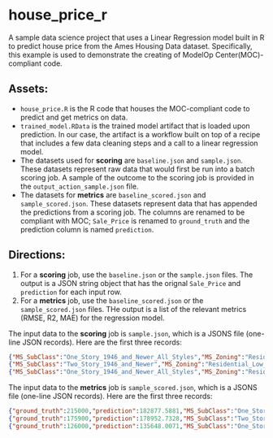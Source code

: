 # house_price_r
A sample data science project that uses a Linear Regression model built in R to predict house price from the Ames Housing Data dataset. Specifically, this example is used to demonstrate the creating of ModelOp Center(MOC)-compliant code.

## Assets:
- `house_price.R` is the R code that houses the MOC-compliant code to predict and get metrics on data.
- `trained_model.RData` is the trained model artifact that is loaded upon prediction. In our case, the artifact is a workflow built on top of a recipe that includes a few data cleaning steps and a call to a linear regression model.
- The datasets used for **scoring** are `baseline.json` and `sample.json`. These datasets represent raw data that would first be run into a batch scoring job. A sample of the outcome to the scoring job is provided in the `output_action_sample.json` file.
- The datasets for **metrics** are `baseline_scored.json` and `sample_scored.json`. These datasets represent data that has appended the predictions from a scoring job. The columns are renamed to be compliant with MOC; `Sale_Price` is renamed to `ground_truth` and the prediction column is named `prediction`.

## Directions:
1. For a **scoring** job, use the `baseline.json` or the `sample.json` files. The output is a JSON string object that has the orignal `Sale_Price` and `prediction` for each input row.
2. For a **metrics** job, use the `baseline_scored.json` or the `sample_scored.json` files. THe output is a list of the relevant metrics (RMSE, R2, MAE) for the regression model.

The input data to the **scoring** job is `sample.json`, which is a JSONS file (one-line JSON records). Here are the first three records:
```json
{"MS_SubClass":"One_Story_1946_and_Newer_All_Styles","MS_Zoning":"Residential_Low_Density","Lot_Frontage":141,"Lot_Area":31770,"Street":"Pave","Alley":"No_Alley_Access","Lot_Shape":"Slightly_Irregular","Land_Contour":"Lvl","Utilities":"AllPub","Lot_Config":"Corner","Land_Slope":"Gtl","Neighborhood":"North_Ames","Condition_1":"Norm","Condition_2":"Norm","Bldg_Type":"OneFam","House_Style":"One_Story","Overall_Cond":"Average","Year_Built":1960,"Year_Remod_Add":1960,"Roof_Style":"Hip","Roof_Matl":"CompShg","Exterior_1st":"BrkFace","Exterior_2nd":"Plywood","Mas_Vnr_Type":"Stone","Mas_Vnr_Area":112,"Exter_Cond":"Typical","Foundation":"CBlock","Bsmt_Cond":"Good","Bsmt_Exposure":"Gd","BsmtFin_Type_1":"BLQ","BsmtFin_SF_1":2,"BsmtFin_Type_2":"Unf","BsmtFin_SF_2":0,"Bsmt_Unf_SF":441,"Total_Bsmt_SF":1080,"Heating":"GasA","Heating_QC":"Fair","Central_Air":"Y","Electrical":"SBrkr","First_Flr_SF":1656,"Second_Flr_SF":0,"Gr_Liv_Area":1656,"Bsmt_Full_Bath":1,"Bsmt_Half_Bath":0,"Full_Bath":1,"Half_Bath":0,"Bedroom_AbvGr":3,"Kitchen_AbvGr":1,"TotRms_AbvGrd":7,"Functional":"Typ","Fireplaces":2,"Garage_Type":"Attchd","Garage_Finish":"Fin","Garage_Cars":2,"Garage_Area":528,"Garage_Cond":"Typical","Paved_Drive":"Partial_Pavement","Wood_Deck_SF":210,"Open_Porch_SF":62,"Enclosed_Porch":0,"Three_season_porch":0,"Screen_Porch":0,"Pool_Area":0,"Pool_QC":"No_Pool","Fence":"No_Fence","Misc_Feature":"None","Misc_Val":0,"Mo_Sold":5,"Year_Sold":2010,"Sale_Type":"WD ","Sale_Condition":"Normal","Sale_Price":215000,"Longitude":-93.6198,"Latitude":42.054}
{"MS_SubClass":"Two_Story_1946_and_Newer","MS_Zoning":"Residential_Low_Density","Lot_Frontage":75,"Lot_Area":10000,"Street":"Pave","Alley":"No_Alley_Access","Lot_Shape":"Slightly_Irregular","Land_Contour":"Lvl","Utilities":"AllPub","Lot_Config":"Corner","Land_Slope":"Gtl","Neighborhood":"Gilbert","Condition_1":"Norm","Condition_2":"Norm","Bldg_Type":"OneFam","House_Style":"Two_Story","Overall_Cond":"Average","Year_Built":1993,"Year_Remod_Add":1994,"Roof_Style":"Gable","Roof_Matl":"CompShg","Exterior_1st":"HdBoard","Exterior_2nd":"HdBoard","Mas_Vnr_Type":"None","Mas_Vnr_Area":0,"Exter_Cond":"Typical","Foundation":"PConc","Bsmt_Cond":"Typical","Bsmt_Exposure":"No","BsmtFin_Type_1":"Unf","BsmtFin_SF_1":7,"BsmtFin_Type_2":"Unf","BsmtFin_SF_2":0,"Bsmt_Unf_SF":763,"Total_Bsmt_SF":763,"Heating":"GasA","Heating_QC":"Good","Central_Air":"Y","Electrical":"SBrkr","First_Flr_SF":763,"Second_Flr_SF":892,"Gr_Liv_Area":1655,"Bsmt_Full_Bath":0,"Bsmt_Half_Bath":0,"Full_Bath":2,"Half_Bath":1,"Bedroom_AbvGr":3,"Kitchen_AbvGr":1,"TotRms_AbvGrd":7,"Functional":"Typ","Fireplaces":1,"Garage_Type":"Attchd","Garage_Finish":"Fin","Garage_Cars":2,"Garage_Area":440,"Garage_Cond":"Typical","Paved_Drive":"Paved","Wood_Deck_SF":157,"Open_Porch_SF":84,"Enclosed_Porch":0,"Three_season_porch":0,"Screen_Porch":0,"Pool_Area":0,"Pool_QC":"No_Pool","Fence":"No_Fence","Misc_Feature":"None","Misc_Val":0,"Mo_Sold":4,"Year_Sold":2010,"Sale_Type":"WD ","Sale_Condition":"Normal","Sale_Price":175900,"Longitude":-93.6369,"Latitude":42.0585}
{"MS_SubClass":"One_Story_1946_and_Newer_All_Styles","MS_Zoning":"Residential_Low_Density","Lot_Frontage":70,"Lot_Area":8400,"Street":"Pave","Alley":"No_Alley_Access","Lot_Shape":"Regular","Land_Contour":"Lvl","Utilities":"AllPub","Lot_Config":"Corner","Land_Slope":"Gtl","Neighborhood":"North_Ames","Condition_1":"Norm","Condition_2":"Norm","Bldg_Type":"OneFam","House_Style":"One_Story","Overall_Cond":"Average","Year_Built":1970,"Year_Remod_Add":1970,"Roof_Style":"Gable","Roof_Matl":"CompShg","Exterior_1st":"Plywood","Exterior_2nd":"Plywood","Mas_Vnr_Type":"None","Mas_Vnr_Area":0,"Exter_Cond":"Typical","Foundation":"CBlock","Bsmt_Cond":"Typical","Bsmt_Exposure":"No","BsmtFin_Type_1":"ALQ","BsmtFin_SF_1":1,"BsmtFin_Type_2":"Rec","BsmtFin_SF_2":78,"Bsmt_Unf_SF":0,"Total_Bsmt_SF":882,"Heating":"GasA","Heating_QC":"Typical","Central_Air":"Y","Electrical":"SBrkr","First_Flr_SF":882,"Second_Flr_SF":0,"Gr_Liv_Area":882,"Bsmt_Full_Bath":1,"Bsmt_Half_Bath":0,"Full_Bath":1,"Half_Bath":0,"Bedroom_AbvGr":2,"Kitchen_AbvGr":1,"TotRms_AbvGrd":4,"Functional":"Typ","Fireplaces":0,"Garage_Type":"Attchd","Garage_Finish":"Fin","Garage_Cars":2,"Garage_Area":525,"Garage_Cond":"Typical","Paved_Drive":"Paved","Wood_Deck_SF":240,"Open_Porch_SF":0,"Enclosed_Porch":0,"Three_season_porch":0,"Screen_Porch":0,"Pool_Area":0,"Pool_QC":"No_Pool","Fence":"Minimum_Privacy","Misc_Feature":"None","Misc_Val":0,"Mo_Sold":4,"Year_Sold":2010,"Sale_Type":"WD ","Sale_Condition":"Normal","Sale_Price":126000,"Longitude":-93.6271,"Latitude":42.0534}
```

The input data to the **metrics** job is `sample_scored.json`, which is a JSONS file (one-line JSON records). Here are the first three records:
```json
{"ground_truth":215000,"prediction":182877.5881,"MS_SubClass":"One_Story_1946_and_Newer_All_Styles","MS_Zoning":"Residential_Low_Density","Lot_Frontage":141,"Lot_Area":31770,"Street":"Pave","Alley":"No_Alley_Access","Lot_Shape":"Slightly_Irregular","Land_Contour":"Lvl","Utilities":"AllPub","Lot_Config":"Corner","Land_Slope":"Gtl","Neighborhood":"North_Ames","Condition_1":"Norm","Condition_2":"Norm","Bldg_Type":"OneFam","House_Style":"One_Story","Overall_Cond":"Average","Year_Built":1960,"Year_Remod_Add":1960,"Roof_Style":"Hip","Roof_Matl":"CompShg","Exterior_1st":"BrkFace","Exterior_2nd":"Plywood","Mas_Vnr_Type":"Stone","Mas_Vnr_Area":112,"Exter_Cond":"Typical","Foundation":"CBlock","Bsmt_Cond":"Good","Bsmt_Exposure":"Gd","BsmtFin_Type_1":"BLQ","BsmtFin_SF_1":2,"BsmtFin_Type_2":"Unf","BsmtFin_SF_2":0,"Bsmt_Unf_SF":441,"Total_Bsmt_SF":1080,"Heating":"GasA","Heating_QC":"Fair","Central_Air":"Y","Electrical":"SBrkr","First_Flr_SF":1656,"Second_Flr_SF":0,"Gr_Liv_Area":1656,"Bsmt_Full_Bath":1,"Bsmt_Half_Bath":0,"Full_Bath":1,"Half_Bath":0,"Bedroom_AbvGr":3,"Kitchen_AbvGr":1,"TotRms_AbvGrd":7,"Functional":"Typ","Fireplaces":2,"Garage_Type":"Attchd","Garage_Finish":"Fin","Garage_Cars":2,"Garage_Area":528,"Garage_Cond":"Typical","Paved_Drive":"Partial_Pavement","Wood_Deck_SF":210,"Open_Porch_SF":62,"Enclosed_Porch":0,"Three_season_porch":0,"Screen_Porch":0,"Pool_Area":0,"Pool_QC":"No_Pool","Fence":"No_Fence","Misc_Feature":"None","Misc_Val":0,"Mo_Sold":5,"Year_Sold":2010,"Sale_Type":"WD ","Sale_Condition":"Normal","Longitude":-93.6198,"Latitude":42.054}
{"ground_truth":175900,"prediction":178952.7328,"MS_SubClass":"Two_Story_1946_and_Newer","MS_Zoning":"Residential_Low_Density","Lot_Frontage":75,"Lot_Area":10000,"Street":"Pave","Alley":"No_Alley_Access","Lot_Shape":"Slightly_Irregular","Land_Contour":"Lvl","Utilities":"AllPub","Lot_Config":"Corner","Land_Slope":"Gtl","Neighborhood":"Gilbert","Condition_1":"Norm","Condition_2":"Norm","Bldg_Type":"OneFam","House_Style":"Two_Story","Overall_Cond":"Average","Year_Built":1993,"Year_Remod_Add":1994,"Roof_Style":"Gable","Roof_Matl":"CompShg","Exterior_1st":"HdBoard","Exterior_2nd":"HdBoard","Mas_Vnr_Type":"None","Mas_Vnr_Area":0,"Exter_Cond":"Typical","Foundation":"PConc","Bsmt_Cond":"Typical","Bsmt_Exposure":"No","BsmtFin_Type_1":"Unf","BsmtFin_SF_1":7,"BsmtFin_Type_2":"Unf","BsmtFin_SF_2":0,"Bsmt_Unf_SF":763,"Total_Bsmt_SF":763,"Heating":"GasA","Heating_QC":"Good","Central_Air":"Y","Electrical":"SBrkr","First_Flr_SF":763,"Second_Flr_SF":892,"Gr_Liv_Area":1655,"Bsmt_Full_Bath":0,"Bsmt_Half_Bath":0,"Full_Bath":2,"Half_Bath":1,"Bedroom_AbvGr":3,"Kitchen_AbvGr":1,"TotRms_AbvGrd":7,"Functional":"Typ","Fireplaces":1,"Garage_Type":"Attchd","Garage_Finish":"Fin","Garage_Cars":2,"Garage_Area":440,"Garage_Cond":"Typical","Paved_Drive":"Paved","Wood_Deck_SF":157,"Open_Porch_SF":84,"Enclosed_Porch":0,"Three_season_porch":0,"Screen_Porch":0,"Pool_Area":0,"Pool_QC":"No_Pool","Fence":"No_Fence","Misc_Feature":"None","Misc_Val":0,"Mo_Sold":4,"Year_Sold":2010,"Sale_Type":"WD ","Sale_Condition":"Normal","Longitude":-93.6369,"Latitude":42.0585}
{"ground_truth":126000,"prediction":135648.0071,"MS_SubClass":"One_Story_1946_and_Newer_All_Styles","MS_Zoning":"Residential_Low_Density","Lot_Frontage":70,"Lot_Area":8400,"Street":"Pave","Alley":"No_Alley_Access","Lot_Shape":"Regular","Land_Contour":"Lvl","Utilities":"AllPub","Lot_Config":"Corner","Land_Slope":"Gtl","Neighborhood":"North_Ames","Condition_1":"Norm","Condition_2":"Norm","Bldg_Type":"OneFam","House_Style":"One_Story","Overall_Cond":"Average","Year_Built":1970,"Year_Remod_Add":1970,"Roof_Style":"Gable","Roof_Matl":"CompShg","Exterior_1st":"Plywood","Exterior_2nd":"Plywood","Mas_Vnr_Type":"None","Mas_Vnr_Area":0,"Exter_Cond":"Typical","Foundation":"CBlock","Bsmt_Cond":"Typical","Bsmt_Exposure":"No","BsmtFin_Type_1":"ALQ","BsmtFin_SF_1":1,"BsmtFin_Type_2":"Rec","BsmtFin_SF_2":78,"Bsmt_Unf_SF":0,"Total_Bsmt_SF":882,"Heating":"GasA","Heating_QC":"Typical","Central_Air":"Y","Electrical":"SBrkr","First_Flr_SF":882,"Second_Flr_SF":0,"Gr_Liv_Area":882,"Bsmt_Full_Bath":1,"Bsmt_Half_Bath":0,"Full_Bath":1,"Half_Bath":0,"Bedroom_AbvGr":2,"Kitchen_AbvGr":1,"TotRms_AbvGrd":4,"Functional":"Typ","Fireplaces":0,"Garage_Type":"Attchd","Garage_Finish":"Fin","Garage_Cars":2,"Garage_Area":525,"Garage_Cond":"Typical","Paved_Drive":"Paved","Wood_Deck_SF":240,"Open_Porch_SF":0,"Enclosed_Porch":0,"Three_season_porch":0,"Screen_Porch":0,"Pool_Area":0,"Pool_QC":"No_Pool","Fence":"Minimum_Privacy","Misc_Feature":"None","Misc_Val":0,"Mo_Sold":4,"Year_Sold":2010,"Sale_Type":"WD ","Sale_Condition":"Normal","Longitude":-93.6271,"Latitude":42.0534}
```
